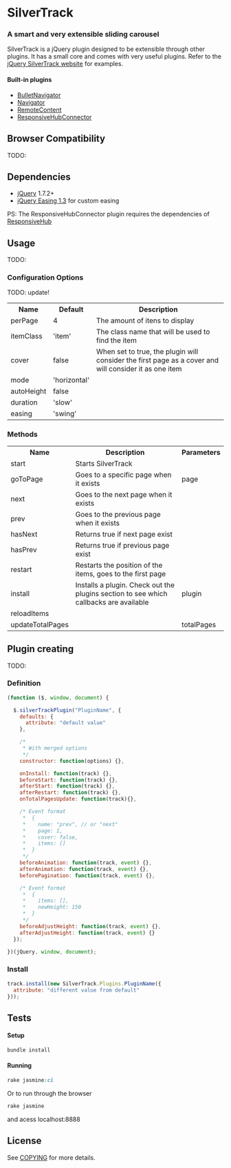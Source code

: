 # SilverTrack
### A smart and very extensible sliding carousel

SilverTrack is a jQuery plugin designed to be extensible through other plugins. It has a small core and comes with very useful plugins.
Refer to the [jQuery SilverTrack website](http://tulios.github.com/jquery.silver_track/) for examples.

#### Built-in plugins
  * [BulletNavigator](https://github.com/tulios/jquery.silver_track/blob/master/src/plugins/jquery.silver_track.bullet_navigator.js)
  * [Navigator](https://github.com/tulios/jquery.silver_track/blob/master/src/plugins/jquery.silver_track.navigator.js)
  * [RemoteContent](https://github.com/tulios/jquery.silver_track/blob/master/src/plugins/jquery.silver_track.remote_content.js)
  * [ResponsiveHubConnector](https://github.com/tulios/jquery.silver_track/blob/master/src/plugins/jquery.silver_track.responsive_hub_connector.js)

## Browser Compatibility

TODO:

## Dependencies

* [jQuery](http://jquery.com) 1.7.2+
* [jQuery Easing 1.3](http://gsgd.co.uk/sandbox/jquery/easing/) for custom easing

PS: The ResponsiveHubConnector plugin requires the dependencies of [ResponsiveHub](https://github.com/globocom/responsive-hub)

## Usage

TODO:

### Configuration Options

TODO: update!

<table>
  <tr>
    <th>Name</th>
    <th>Default</th>
    <th>Description</th>
  </tr>
  <tr>
    <td>perPage</td>
    <td>4</td>
    <td>The amount of itens to display</td>
  </tr>
  <tr>
    <td>itemClass</td>
    <td>'item'</td>
    <td>The class name that will be used to find the item</td>
  </tr>
  <tr>
    <td>cover</td>
    <td>false</td>
    <td>When set to true, the plugin will consider the first page as a cover and will consider it as one item</td>
  </tr>
  <tr>
    <td>mode</td>
    <td>'horizontal'</td>
    <td></td>
  </tr>
  <tr>
    <td>autoHeight</td>
    <td>false</td>
    <td></td>
  </tr>
  <tr>
    <td>duration</td>
    <td>'slow'</td>
    <td></td>
  </tr>
  <tr>
    <td>easing</td>
    <td>'swing'</td>
    <td></td>
  </tr>
</table>

### Methods

<table>
  <tr>
    <th>Name</th>
    <th>Description</th>
    <th>Parameters</th>
  </tr>
  <tr>
    <td>start</td>
    <td>Starts SilverTrack</td>
    <td></td>
  </tr>
  <tr>
    <td>goToPage</td>
    <td>Goes to a specific page when it exists</td>
    <td>page</td>
  </tr>
  <tr>
    <td>next</td>
    <td>Goes to the next page when it exists</td>
    <td></td>
  </tr>
  <tr>
    <td>prev</td>
    <td>Goes to the previous page when it exists</td>
    <td></td>
  </tr>
  <tr>
    <td>hasNext</td>
    <td>Returns true if next page exist</td>
    <td></td>
  </tr>
  <tr>
    <td>hasPrev</td>
    <td>Returns true if previous page exist</td>
    <td></td>
  </tr>
  <tr>
    <td>restart</td>
    <td>Restarts the position of the items, goes to the first page</td>
    <td></td>
  </tr>
  <tr>
    <td>install</td>
    <td>Installs a plugin. Check out the plugins section to see which callbacks are available</td>
    <td>plugin</td>
  </tr>
  <tr>
    <td>reloadItems</td>
    <td></td>
    <td></td>
  </tr>
  <tr>
    <td>updateTotalPages</td>
    <td></td>
    <td>totalPages</td>
  </tr>
</table>

## Plugin creating

TODO:

### Definition

```js
(function ($, window, document) {

  $.silverTrackPlugin("PluginName", {
    defaults: {
      attribute: "default value"
    },

    /*
     * With merged options
     */
    constructor: function(options) {},

    onInstall: function(track) {},
    beforeStart: function(track) {},
    afterStart: function(track) {},
    afterRestart: function(track) {},
    onTotalPagesUpdate: function(track){},

    /* Event format
     *  {
     *    name: "prev", // or "next"
     *    page: 1,
     *    cover: false,
     *    items: []
     *  }
     */
    beforeAnimation: function(track, event) {},
    afterAnimation: function(track, event) {},
    beforePagination: function(track, event) {},

    /* Event format
     *  {
     *    items: [],
     *    newHeight: 150
     *  }
     */
    beforeAdjustHeight: function(track, event) {},
    afterAdjustHeight: function(track, event) {}
  });

})(jQuery, window, document);
```

### Install

```js
track.install(new SilverTrack.Plugins.PluginName({
  attribute: "different value from default"
}));

```

## Tests

#### Setup

```ruby
bundle install
```

#### Running

```ruby
rake jasmine:ci
```

Or to run through the browser

```ruby
rake jasmine
```

and acess localhost:8888

## License

See [COPYING](https://github.com/tulios/jquery.silver_track/blob/master/COPYING) for more details.
